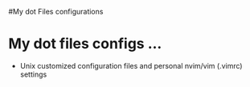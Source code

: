 #My dot Files configurations 
# My dot files configs ...
- Unix customized configuration files and personal nvim/vim (.vimrc) settings


